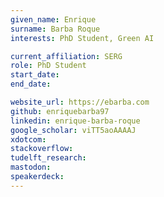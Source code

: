 ```yaml
---
given_name: Enrique
surname: Barba Roque
interests: PhD Student, Green AI

current_affiliation: SERG
role: PhD Student
start_date:
end_date:

website_url: https://ebarba.com
github: enriquebarba97
linkedin: enrique-barba-roque
google_scholar: viTT5aoAAAAJ
xdotcom:
stackoverflow:
tudelft_research:
mastodon:
speakerdeck:
---
```

